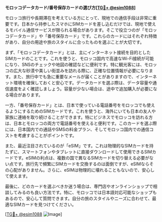 **モロッコデータカード/番号保存カードの選び方[[TG💪+ @esim1088](https://t.me/s/esim1088)]**

モロッコ旅行や長期滞在を考えている方にとって、現地での通信手段は非常に重要です。日本から持参したスマホにSIMカードを差し込むだけでは、現地で使えるモバイル通信サービスが限られる場合があります。そこで役立つのが「モロッコデータカード」や「番号保存カード」です。これらのカードにはそれぞれ特徴があり、自分の用途や旅のスタイルに合ったものを選ぶことが大切です。

まず、「モロッコデータカード」とは、主にインターネット接続を目的としたSIMカードのことです。これを使うと、モロッコ国内で高速なWi-Fi接続が可能になり、SNSのチェックや地図の確認などに便利です。特に観光客には、モロッコの広大な砂漠や美しい街並みを訪れる際に、正確な位置情報が必要になります。また、旅行中でも急に重要なメールが届くことがありますので、インターネット環境を確保しておくと安心です。データカードを選ぶ際は、データ容量や通信速度をよく確認しましょう。容量が少ない場合は、途中で追加購入が必要になる場合があります。

一方、「番号保存カード」とは、日本で使っている電話番号をモロッコでも使えるようにするためのSIMカードです。これを使うと、海外にいても日本の友人や家族に連絡を取り続けることができます。特にビジネスでモロッコを訪れる方は、日本とモロッコの両方で電話番号を使えると便利です。このカードを選ぶ際には、日本国内での通話やSMSの料金プラン、そしてモロッコ国内での通信コストを考慮することがポイントです。

また、最近注目されているのが「eSIM」です。これは物理的なSIMカードを持たずに、スマートフォンやタブレットに直接ダウンロードして使用できるSIMカードです。eSIMの利点は、複数の国で異なるSIMカードを切り替える必要がない点です。旅行先で頻繁にSIMカードを交換するのは面倒ですが、eSIMならその心配がありません。さらに、eSIMは物理的に壊れることもないので、安心して使えます。

最後に、どのカードを選ぶべきか迷う場合は、専門店やオンラインショップで相談してみるのも良い方法です。特に、モロッコでは日本語対応可能なショップもあるので、安心して質問できます。自分の旅のスタイルやニーズに合わせて、最適なSIMカードを見つけてください。

[[TG💪+ @esim1088](https://t.me/s/esim1088) ![Image](https://i.postimg.cc/Y0z9fWf4/image.png)]